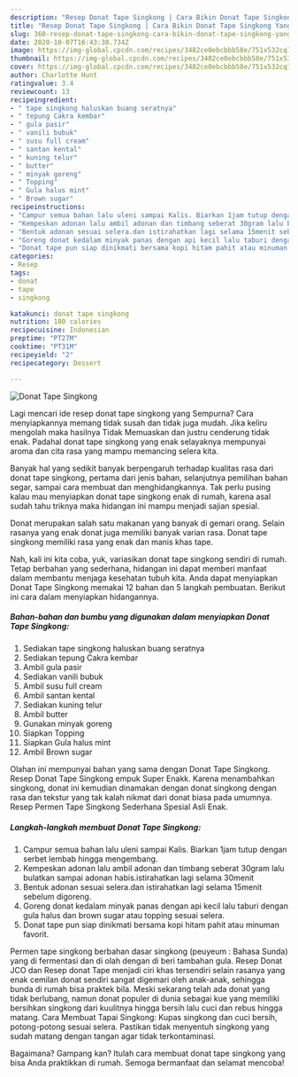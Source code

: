 ```yaml
---
description: "Resep Donat Tape Singkong | Cara Bikin Donat Tape Singkong Yang Bisa Manjain Lidah"
title: "Resep Donat Tape Singkong | Cara Bikin Donat Tape Singkong Yang Bisa Manjain Lidah"
slug: 360-resep-donat-tape-singkong-cara-bikin-donat-tape-singkong-yang-bisa-manjain-lidah
date: 2020-10-07T16:43:38.734Z
image: https://img-global.cpcdn.com/recipes/3482ce0ebcbbb58e/751x532cq70/donat-tape-singkong-foto-resep-utama.jpg
thumbnail: https://img-global.cpcdn.com/recipes/3482ce0ebcbbb58e/751x532cq70/donat-tape-singkong-foto-resep-utama.jpg
cover: https://img-global.cpcdn.com/recipes/3482ce0ebcbbb58e/751x532cq70/donat-tape-singkong-foto-resep-utama.jpg
author: Charlotte Hunt
ratingvalue: 3.4
reviewcount: 13
recipeingredient:
- " tape singkong haluskan buang seratnya"
- " tepung Cakra kembar"
- " gula pasir"
- " vanili bubuk"
- " susu full cream"
- " santan kental"
- " kuning telur"
- " butter"
- " minyak goreng"
- " Topping"
- " Gula halus mint"
- " Brown sugar"
recipeinstructions:
- "Campur semua bahan lalu uleni sampai Kalis. Biarkan 1jam tutup dengan serbet lembab hingga mengembang."
- "Kempeskan adonan lalu ambil adonan dan timbang seberat 30gram lalu bulatkan sampai adonan habis.istirahatkan lagi selama 30menit"
- "Bentuk adonan sesuai selera.dan istirahatkan lagi selama 15menit sebelum digoreng."
- "Goreng donat kedalam minyak panas dengan api kecil lalu taburi dengan gula halus dan brown sugar atau topping sesuai selera."
- "Donat tape pun siap dinikmati bersama kopi hitam pahit atau minuman favorit."
categories:
- Resep
tags:
- donat
- tape
- singkong

katakunci: donat tape singkong 
nutrition: 180 calories
recipecuisine: Indonesian
preptime: "PT27M"
cooktime: "PT31M"
recipeyield: "2"
recipecategory: Dessert

---
```



![Donat Tape Singkong](https://img-global.cpcdn.com/recipes/3482ce0ebcbbb58e/751x532cq70/donat-tape-singkong-foto-resep-utama.jpg)

Lagi mencari ide resep donat tape singkong yang Sempurna? Cara menyiapkannya memang tidak susah dan tidak juga mudah. Jika keliru mengolah maka hasilnya Tidak Memuaskan dan justru cenderung tidak enak. Padahal donat tape singkong yang enak selayaknya mempunyai aroma dan cita rasa yang mampu memancing selera kita.

Banyak hal yang sedikit banyak berpengaruh terhadap kualitas rasa dari donat tape singkong, pertama dari jenis bahan, selanjutnya pemilihan bahan segar, sampai cara membuat dan menghidangkannya. Tak perlu pusing kalau mau menyiapkan donat tape singkong enak di rumah, karena asal sudah tahu triknya maka hidangan ini mampu menjadi sajian spesial.

Donat merupakan salah satu makanan yang banyak di gemari orang. Selain rasanya yang enak donat juga memiliki banyak varian rasa. Donat tape singkong memiliki rasa yang enak dan manis khas tape.


Nah, kali ini kita coba, yuk, variasikan donat tape singkong sendiri di rumah. Tetap berbahan yang sederhana, hidangan ini dapat memberi manfaat dalam membantu menjaga kesehatan tubuh kita. Anda dapat menyiapkan Donat Tape Singkong memakai 12 bahan dan 5 langkah pembuatan. Berikut ini cara dalam menyiapkan hidangannya.

<!--inarticleads1-->

##### Bahan-bahan dan bumbu yang digunakan dalam menyiapkan Donat Tape Singkong:

1. Sediakan  tape singkong haluskan buang seratnya
1. Sediakan  tepung Cakra kembar
1. Ambil  gula pasir
1. Sediakan  vanili bubuk
1. Ambil  susu full cream
1. Ambil  santan kental
1. Sediakan  kuning telur
1. Ambil  butter
1. Gunakan  minyak goreng
1. Siapkan  Topping
1. Siapkan  Gula halus mint
1. Ambil  Brown sugar


Olahan ini mempunyai bahan yang sama dengan Donat Tape Singkong. Resep Donat Tape Singkong empuk Super Enakk. Karena menambahkan singkong, donat ini kemudian dinamakan dengan donat singkong dengan rasa dan tekstur yang tak kalah nikmat dari donat biasa pada umumnya. Resep Permen Tape Singkong Sederhana Spesial Asli Enak. 

<!--inarticleads2-->

##### Langkah-langkah membuat Donat Tape Singkong:

1. Campur semua bahan lalu uleni sampai Kalis. Biarkan 1jam tutup dengan serbet lembab hingga mengembang.
1. Kempeskan adonan lalu ambil adonan dan timbang seberat 30gram lalu bulatkan sampai adonan habis.istirahatkan lagi selama 30menit
1. Bentuk adonan sesuai selera.dan istirahatkan lagi selama 15menit sebelum digoreng.
1. Goreng donat kedalam minyak panas dengan api kecil lalu taburi dengan gula halus dan brown sugar atau topping sesuai selera.
1. Donat tape pun siap dinikmati bersama kopi hitam pahit atau minuman favorit.


Permen tape singkong berbahan dasar singkong (peuyeum : Bahasa Sunda) yang di fermentasi dan di olah dengan di beri tambahan gula. Resep Donat JCO dan Resep donat Tape menjadi ciri khas tersendiri selain rasanya yang enak cemilan donat sendiri sangat digemari oleh anak-anak, sehingga bunda di rumah bisa praktek bila. Meski sekarang telah ada donat yang tidak berlubang, namun donat populer di dunia sebagai kue yang memiliki bersihkan singkong dari kuulitnya hingga bersih lalu cuci dan rebus hingga matang. Cara Membuat Tapai Singkong: Kupas singkong dan cuci bersih, potong-potong sesuai selera. Pastikan tidak menyentuh singkong yang sudah matang dengan tangan agar tidak terkontaminasi. 

Bagaimana? Gampang kan? Itulah cara membuat donat tape singkong yang bisa Anda praktikkan di rumah. Semoga bermanfaat dan selamat mencoba!
